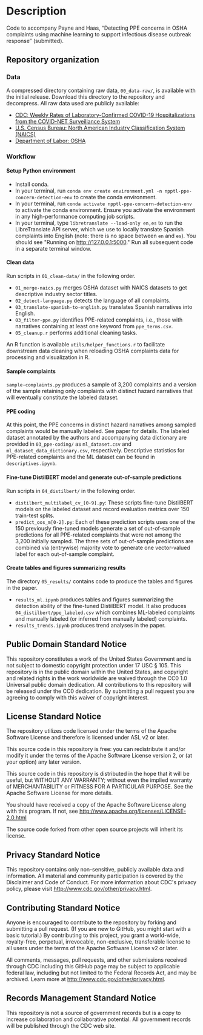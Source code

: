 # Description

Code to accompany Payne and Haas, “Detecting PPE concerns in OSHA complaints using machine learning to support infectious disease outbreak response” (submitted). 

## Repository organization

### Data 
A compressed directory containing raw data, `00_data-raw/`, is available with the initial release. Download this directory to the repository and decompress. All raw data used are publicly available:

- [CDC: Weekly Rates of Laboratory-Confirmed COVID-19 Hospitalizations from the COVID-NET Surveillance System](https://data.cdc.gov/Public-Health-Surveillance/Weekly-Rates-of-Laboratory-Confirmed-COVID-19-Hosp/6jg4-xsqq/about_data)
- [U.S. Census Bureau: North American Industry Classification System (NAICS)](https://www.census.gov/naics/)
- [Department of Labor: OSHA](https://www.osha.gov/foia)

### Workflow

#### Setup Python environment
- Install conda.
- In your terminal, run `conda env create environment.yml -n npptl-ppe-concern-detection-env` to create the conda environment.
- In your terminal, run `conda activate npptl-ppe-concern-detection-env` to activate the conda environment. Ensure you activate the environment in any high-performance computing job scripts.
- In your terminal, type `libretranslate --load-only en,es` to run the LibreTranslate API server, which we use to locally translate Spanish complaints into English (note: there is no space between `en` and `es`). You should see "Running on http://127.0.0.1:5000." Run all subsequent code in a separate terminal window.

#### Clean data
Run scripts in `01_clean-data/` in the following order.
- `01_merge-naics.py` merges OSHA dataset with NAICS datasets to get descriptive industry sector titles.
- `02_detect-language.py` detects the language of all complaints.
- `03_translate-spanish-to-english.py` translates Spanish narratives into English. 
- `03_filter-ppe.py` identifies PPE-related complaints, i.e., those with narratives containing at least one keyword from `ppe_terms.csv`.
- `05_cleanup.r` performs additional cleaning tasks.

An R function is available `utils/helper_functions.r` to facilitate downstream data cleaning when reloading OSHA complaints data for processing and visualization in R.

#### Sample complaints
`sample-complaints.py` produces a sample of 3,200 complaints and a version of the sample retaining only complaints with distinct hazard narratives that will eventually constitute the labeled dataset.

#### PPE coding
At this point, the PPE concerns in distinct hazard narratives among sampled complaints would be manually labeled. See paper for details. The labeled dataset annotated by the authors and accompanying data dictionary are provided in `03_ppe-coding/` as `ml_dataset.csv` and `ml_dataset_data_dictionary.csv`, respectively. Descriptive statistics for PPE-related complaints and the ML dataset can be found in `descriptives.ipynb`.

#### Fine-tune DistilBERT model and generate out-of-sample predictions
Run scripts in `04_distilbert/` in the following order.

- `distilbert_multilabel_cv_[0-9].py`: These scripts fine-tune DistilBERT models on the labeled dataset and record evaluation metrics over 150 train-test splits.
- `predict_oos_m[0-2].py`: Each of these prediction scripts uses one of the 150 previously fine-tuned models generate a set of out-of-sample predictions for all PPE-related complaints that were not among the 3,200 initially sampled. The three sets of out-of-sample predictions are combined via (entrywise) majority vote to generate one vector-valued label for each out-of-sample complaint.

#### Create tables and figures summarizing results
The directory `05_results/` contains code to produce the tables and figures in the paper.

- `results_ml.ipynb` produces tables and figures summarizing the detection ability of the fine-tuned DistilBERT model. It also produces `04_distilbert/ppe_labeled.csv` which combines ML-labeled complaints and manually labeled (or inferred from manually labeled) complaints.
- `results_trends.ipynb` produces trend analyses in the paper.

## Public Domain Standard Notice
This repository constitutes a work of the United States Government and is not subject to domestic copyright protection under 17 USC § 105. This repository is in the public domain within the United States, and copyright and related rights in the work worldwide are waived through the CC0 1.0 Universal public domain dedication. All contributions to this repository will be released under the CC0 dedication. By submitting a pull request you are agreeing to comply with this waiver of copyright interest.

## License Standard Notice
The repository utilizes code licensed under the terms of the Apache Software License and therefore is licensed under ASL v2 or later.

This source code in this repository is free: you can redistribute it and/or modify it under the terms of the Apache Software License version 2, or (at your option) any later version.

This source code in this repository is distributed in the hope that it will be useful, but WITHOUT ANY WARRANTY; without even the implied warranty of MERCHANTABILITY or FITNESS FOR A PARTICULAR PURPOSE. See the Apache Software License for more details.

You should have received a copy of the Apache Software License along with this program. If not, see http://www.apache.org/licenses/LICENSE-2.0.html

The source code forked from other open source projects will inherit its license.

## Privacy Standard Notice
This repository contains only non-sensitive, publicly available data and information. All material and community participation is covered by the Disclaimer and Code of Conduct. For more information about CDC's privacy policy, please visit http://www.cdc.gov/other/privacy.html.

## Contributing Standard Notice
Anyone is encouraged to contribute to the repository by forking and submitting a pull request. (If you are new to GitHub, you might start with a basic tutorial.) By contributing to this project, you grant a world-wide, royalty-free, perpetual, irrevocable, non-exclusive, transferable license to all users under the terms of the Apache Software License v2 or later.

All comments, messages, pull requests, and other submissions received through CDC including this GitHub page may be subject to applicable federal law, including but not limited to the Federal Records Act, and may be archived. Learn more at http://www.cdc.gov/other/privacy.html.

## Records Management Standard Notice
This repository is not a source of government records but is a copy to increase collaboration and collaborative potential. All government records will be published through the CDC web site.
